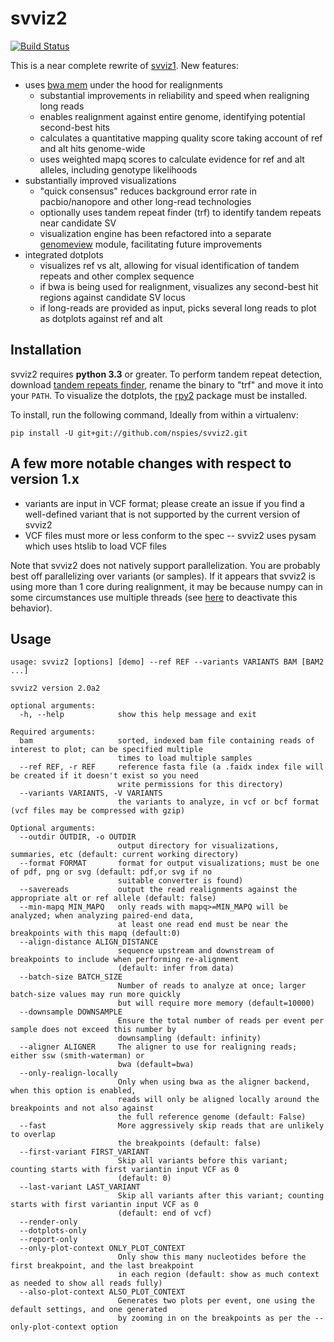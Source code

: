 # svviz2

[![Build Status](https://travis-ci.org/nspies/svviz2.svg?branch=master)](https://travis-ci.org/nspies/svviz2)


This is a near complete rewrite of [svviz1](https://github.com/svviz/svviz). New features:

- uses [bwa mem](https://github.com/lh3/bwa) under the hood for realignments
  - substantial improvements in reliability and speed when realigning long reads
  - enables realignment against entire genome, identifying potential second-best hits
  - calculates a quantitative mapping quality score taking account of ref and alt hits genome-wide
  - uses weighted mapq scores to calculate evidence for ref and alt alleles, including genotype likelihoods
- substantially improved visualizations
  - "quick consensus" reduces background error rate in pacbio/nanopore and other long-read technologies
  - optionally uses tandem repeat finder (trf) to identify tandem repeats near candidate SV
  - visualization engine has been refactored into a separate [genomeview](https://github.com/nspies/genomeview) module, facilitating future improvements
- integrated dotplots
  - visualizes ref vs alt, allowing for visual identification of tandem repeats and other complex sequence
  - if bwa is being used for realignment, visualizes any second-best hit regions against candidate SV locus
  - if long-reads are provided as input, picks several long reads to plot as dotplots against ref and alt

Installation
------------

svviz2 requires **python 3.3** or greater. To perform tandem repeat detection, download [tandem repeats finder](http://tandem.bu.edu/trf/trf.download.html), rename the binary to "trf" and move it into your `PATH`. To visualize the dotplots, the [rpy2](https://rpy2.bitbucket.io) package must be installed. 

To install, run the following command, Ideally from within a virtualenv:
```
pip install -U git+git://github.com/nspies/svviz2.git
```

A few more notable changes with respect to version 1.x
------------------------------------------------------

- variants are input in VCF format; please create an issue if you find a well-defined variant that is not supported by the current version of svviz2
- VCF files must more or less conform to the spec -- svviz2 uses pysam which uses htslib to load VCF files

Note that svviz2 does not natively support parallelization. You are probably best off parallelizing over variants (or samples). If it appears that svviz2 is using more than 1 core during realignment, it may be because numpy can in some circumstances use multiple threads (see [here](https://stackoverflow.com/questions/30791550/limit-number-of-threads-in-numpy/31622299#31622299) to deactivate this behavior).


Usage
-----

```
usage: svviz2 [options] [demo] --ref REF --variants VARIANTS BAM [BAM2 ...]

svviz2 version 2.0a2

optional arguments:
  -h, --help            show this help message and exit

Required arguments:
  bam                   sorted, indexed bam file containing reads of interest to plot; can be specified multiple
                        times to load multiple samples
  --ref REF, -r REF     reference fasta file (a .faidx index file will be created if it doesn't exist so you need
                        write permissions for this directory)
  --variants VARIANTS, -V VARIANTS
                        the variants to analyze, in vcf or bcf format (vcf files may be compressed with gzip)

Optional arguments:
  --outdir OUTDIR, -o OUTDIR
                        output directory for visualizations, summaries, etc (default: current working directory)
  --format FORMAT       format for output visualizations; must be one of pdf, png or svg (default: pdf,or svg if no 
                        suitable converter is found)
  --savereads           output the read realignments against the appropriate alt or ref allele (default: false)
  --min-mapq MIN_MAPQ   only reads with mapq>=MIN_MAPQ will be analyzed; when analyzing paired-end data,
                        at least one read end must be near the breakpoints with this mapq (default:0)
  --align-distance ALIGN_DISTANCE
                        sequence upstream and downstream of breakpoints to include when performing re-alignment
                        (default: infer from data)
  --batch-size BATCH_SIZE
                        Number of reads to analyze at once; larger batch-size values may run more quickly
                        but will require more memory (default=10000)
  --downsample DOWNSAMPLE
                        Ensure the total number of reads per event per sample does not exceed this number by 
                        downsampling (default: infinity)
  --aligner ALIGNER     The aligner to use for realigning reads; either ssw (smith-waterman) or
                        bwa (default=bwa)
  --only-realign-locally
                        Only when using bwa as the aligner backend, when this option is enabled,
                        reads will only be aligned locally around the breakpoints and not also against
                        the full reference genome (default: False)
  --fast                More aggressively skip reads that are unlikely to overlap
                        the breakpoints (default: false)
  --first-variant FIRST_VARIANT
                        Skip all variants before this variant; counting starts with first variantin input VCF as 0 
                        (default: 0)
  --last-variant LAST_VARIANT
                        Skip all variants after this variant; counting starts with first variantin input VCF as 0 
                        (default: end of vcf)
  --render-only
  --dotplots-only
  --report-only
  --only-plot-context ONLY_PLOT_CONTEXT
                        Only show this many nucleotides before the first breakpoint, and the last breakpoint
                        in each region (default: show as much context as needed to show all reads fully)
  --also-plot-context ALSO_PLOT_CONTEXT
                        Generates two plots per event, one using the default settings, and one generated
                        by zooming in on the breakpoints as per the --only-plot-context option
```
